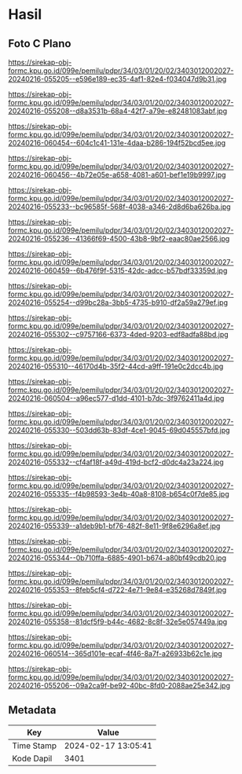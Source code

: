 # Hasil

## Foto C Plano

https://sirekap-obj-formc.kpu.go.id/099e/pemilu/pdpr/34/03/01/20/02/3403012002027-20240216-055205--e596e189-ec35-4af1-82e4-f034047d9b31.jpg

https://sirekap-obj-formc.kpu.go.id/099e/pemilu/pdpr/34/03/01/20/02/3403012002027-20240216-055208--d8a3531b-68a4-42f7-a79e-e82481083abf.jpg

https://sirekap-obj-formc.kpu.go.id/099e/pemilu/pdpr/34/03/01/20/02/3403012002027-20240216-060454--604c1c41-131e-4daa-b286-194f52bcd5ee.jpg

https://sirekap-obj-formc.kpu.go.id/099e/pemilu/pdpr/34/03/01/20/02/3403012002027-20240216-060456--4b72e05e-a658-4081-a601-bef1e19b9997.jpg

https://sirekap-obj-formc.kpu.go.id/099e/pemilu/pdpr/34/03/01/20/02/3403012002027-20240216-055233--bc96585f-568f-4038-a346-2d8d6ba626ba.jpg

https://sirekap-obj-formc.kpu.go.id/099e/pemilu/pdpr/34/03/01/20/02/3403012002027-20240216-055236--41366f69-4500-43b8-9bf2-eaac80ae2566.jpg

https://sirekap-obj-formc.kpu.go.id/099e/pemilu/pdpr/34/03/01/20/02/3403012002027-20240216-060459--6b476f9f-5315-42dc-adcc-b57bdf33359d.jpg

https://sirekap-obj-formc.kpu.go.id/099e/pemilu/pdpr/34/03/01/20/02/3403012002027-20240216-055254--d99bc28a-3bb5-4735-b910-df2a59a279ef.jpg

https://sirekap-obj-formc.kpu.go.id/099e/pemilu/pdpr/34/03/01/20/02/3403012002027-20240216-055302--c9757166-6373-4ded-9203-edf8adfa88bd.jpg

https://sirekap-obj-formc.kpu.go.id/099e/pemilu/pdpr/34/03/01/20/02/3403012002027-20240216-055310--46170d4b-35f2-44cd-a9ff-191e0c2dcc4b.jpg

https://sirekap-obj-formc.kpu.go.id/099e/pemilu/pdpr/34/03/01/20/02/3403012002027-20240216-060504--a96ec577-d1dd-4101-b7dc-3f9762411a4d.jpg

https://sirekap-obj-formc.kpu.go.id/099e/pemilu/pdpr/34/03/01/20/02/3403012002027-20240216-055330--503dd63b-83df-4ce1-9045-69d045557bfd.jpg

https://sirekap-obj-formc.kpu.go.id/099e/pemilu/pdpr/34/03/01/20/02/3403012002027-20240216-055332--cf4af18f-a49d-419d-bcf2-d0dc4a23a224.jpg

https://sirekap-obj-formc.kpu.go.id/099e/pemilu/pdpr/34/03/01/20/02/3403012002027-20240216-055335--f4b98593-3e4b-40a8-8108-b654c0f7de85.jpg

https://sirekap-obj-formc.kpu.go.id/099e/pemilu/pdpr/34/03/01/20/02/3403012002027-20240216-055339--a1deb9b1-bf76-482f-8e11-9f8e6296a8ef.jpg

https://sirekap-obj-formc.kpu.go.id/099e/pemilu/pdpr/34/03/01/20/02/3403012002027-20240216-055344--0b710ffa-6885-4901-b674-a80bf49cdb20.jpg

https://sirekap-obj-formc.kpu.go.id/099e/pemilu/pdpr/34/03/01/20/02/3403012002027-20240216-055353--8feb5cf4-d722-4e71-9e84-e35268d7849f.jpg

https://sirekap-obj-formc.kpu.go.id/099e/pemilu/pdpr/34/03/01/20/02/3403012002027-20240216-055358--81dcf5f9-b44c-4682-8c8f-32e5e057449a.jpg

https://sirekap-obj-formc.kpu.go.id/099e/pemilu/pdpr/34/03/01/20/02/3403012002027-20240216-060514--365d101e-ecaf-4f46-8a7f-a26933b62c1e.jpg

https://sirekap-obj-formc.kpu.go.id/099e/pemilu/pdpr/34/03/01/20/02/3403012002027-20240216-055206--09a2ca9f-be92-40bc-8fd0-2088ae25e342.jpg


## Metadata

| Key        | Value               |
| ---------- | ------------------- |
| Time Stamp | 2024-02-17 13:05:41 |
| Kode Dapil | 3401                |



